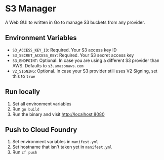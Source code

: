 # S3 Manager

A Web GUI to written in Go to manage S3 buckets from any provider.

## Environment Variables

* `S3_ACCESS_KEY_ID`: Required. Your S3 access key ID
* `S3_SECRET_ACCESS_KEY`: Required. Your S3 secret access key
* `S3_ENDPOINT`: Optional. In case you are using a different S3 provider than AWS. Defaults to `s3.amazonaws.com`
* `V2_SIGNING`: Optional. In case your S3 provider still uses V2 Signing, set this to `true`

## Run locally

1. Set all environment variables
1. Run `go build`
1. Run the binary and visit <http://localhost:8080>

## Push to Cloud Foundry

1. Set environment variables in `manifest.yml`
1. Set hostname that isn't taken yet in `manifest.yml`
1. Run `cf push`
